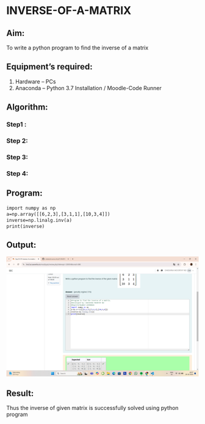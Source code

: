 # INVERSE-OF-A-MATRIX
## Aim:
To write a python program to find the inverse of a matrix
## Equipment’s required:
1. 	Hardware – PCs
2. 	Anaconda – Python 3.7 Installation / Moodle-Code Runner
## Algorithm:
### Step1 : 
### Step 2: 
### Step 3: 
### Step 4: 

## Program:
    import numpy as np
    a=np.array([[6,2,3],[3,1,1],[10,3,4]])
    inverse=np.linalg.inv(a)
    print(inverse)
## Output:
![Result](<Screenshot (6).png>)
## Result:
Thus the inverse of given matrix is successfully solved using python program

